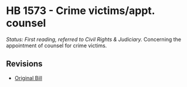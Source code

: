 # HB 1573 - Crime victims/appt. counsel
*Status: First reading, referred to Civil Rights & Judiciary.*
Concerning the appointment of counsel for crime victims.

## Revisions
* [Original Bill](1/)